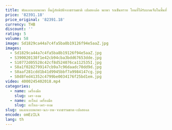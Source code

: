 ```yaml
---
title: พับและแบบพกพา ยื่นกู้ภัยพิบัติจากธรรมชาติ เปลสองล้อ พกพา รถเข็นทราย โอนที่ได้รับบาดเจ็บในพื้นที่ที่ทนทาน
price: '82391.18'
price_original: '82391.18'
currency: THB
discount: ''
rating: 5
volume: 58
image: Sd1829ca44a7c4fa5ba8b19126f94e5aaZ.jpg
images:
  - Sd1829ca44a7c4fa5ba8b19126f94e5aaZ.jpg
  - S390020138f1e42cb94cba3bdd67653dde.jpg
  - S10772d05528c42cf8d524076ca112535I.jpg
  - S8a1f0282799147cb9a7c96daadc70dd9d.jpg
  - S0aaf281cdd1b41d9945bbf7a9984147cg.jpg
  - S0d8fed41352c4799be0034176f25bd1em.jpg
video: 4000245402018.mp4
categories:
  - name: เครื่องมือ
    slug: เคร-องม
  - name: อะไหล่ เครื่องมือ
    slug: อะไหล-เคร-องม
slug: บและแบบพกพา-นก-ยพ-จากธรรมชาต-เปลสองล
encode: omEzILk
lang: th
---
```

  